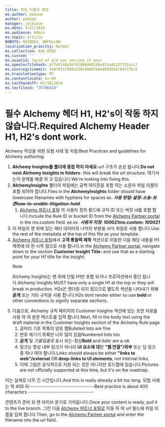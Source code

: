 ```yaml
---
title: 파일 이름과 동일
ms.author: pebaum
author: pebaum
manager: jackiesm
ms.date: 4/27/2018
ms.audience: Admin
ms.topic: article
ROBOTS: NOINDEX, NOFOLLOW
localization_priority: Normal
ms.collection: Adm_O365
ms.custom: ''
ms.assetid: (guid of old soc version if any)
ms.openlocfilehash: b77e514da36701808d46248e8f2a45137751a1c7
ms.sourcegitcommit: 5447031f9d0a320c49897b8adb5d29ac9437fbc5
ms.translationtype: MT
ms.contentlocale: ko-KR
ms.lasthandoff: 07/18/2019
ms.locfileid: "35786419"
---
```

# <a name="required-alchemy-header-h1-h2s-dont-work"></a><span data-ttu-id="09a0d-102">필수 Alchemy 헤더 H1, H2's이 작동 하지 않습니다.</span><span class="sxs-lookup"><span data-stu-id="09a0d-102">Required Alchemy Header H1, H2's dont work.</span></span>
<span data-ttu-id="09a0d-103">Alchemy 작성을 위한 모범 사례 및 지침:</span><span class="sxs-lookup"><span data-stu-id="09a0d-103">Best Practices and guidelines for Alchemy authoring:</span></span>

1. <span data-ttu-id="09a0d-104">**Alchemy Insights를 폴더에 중첩 하지 마세요**-url 구조가 손상 됩니다.</span><span class="sxs-lookup"><span data-stu-id="09a0d-104">**Do not nest Alchemy Insights in folders**- this will break the url structure.</span></span> <span data-ttu-id="09a0d-105">여기서는이 문제를 해결 하 고 있습니다.</span><span class="sxs-lookup"><span data-stu-id="09a0d-105">We're looking into fixing this.</span></span>
1. <span data-ttu-id="09a0d-106">**AlchemyInsights** 폴더의 파일에는 공백 하이픈을 포함 하는 소문자 파일 이름이 포함 되어야 합니다.</span><span class="sxs-lookup"><span data-stu-id="09a0d-106">Files in the **AlchemyInsights** folder should have lowercase filenames with hyphens for spaces ex.</span></span> <span data-ttu-id="09a0d-107">***사용 방법-설정-소송-보존***</span><span class="sxs-lookup"><span data-stu-id="09a0d-107">***how-to-enable-litigation-hold***.</span></span>
    1. <span data-ttu-id="09a0d-108">[Alchemy 파트너 포털](https://alchemyportal.azurewebsites.net) 의 사용자 정의 필드에 규칙 ID 또는 버킷 id를 포함 합니다.</span><span class="sxs-lookup"><span data-stu-id="09a0d-108">Include the Rule ID or bucket ID from the [Alchemy Partner portal](https://alchemyportal.azurewebsites.net) in the ms.custom field.</span></span> <span data-ttu-id="09a0d-109">ex.</span><span class="sxs-lookup"><span data-stu-id="09a0d-109">ex.</span></span> <span data-ttu-id="09a0d-110">***사용자 지정: 100021***</span><span class="sxs-lookup"><span data-stu-id="09a0d-110">***ms.custom: 100021***</span></span>
1. <span data-ttu-id="09a0d-111">이 파일의 맨 위에 있는 메타 데이터의 나머지 부분을 서식 파일로 사용 합니다.</span><span class="sxs-lookup"><span data-stu-id="09a0d-111">Use the rest of the metadata at the top of this file as your template.</span></span>
1. <span data-ttu-id="09a0d-112">[Alchemy 파트너 포털](https://alchemyportal.azurewebsites.net)에서 **고객 통찰력 제목** 섹션으로 이동한 다음 해당 내용을 H1 제목에 대 한 시작 점으로 사용 합니다.</span><span class="sxs-lookup"><span data-stu-id="09a0d-112">In the [Alchemy Partner portal](https://alchemyportal.azurewebsites.net), navigate down to the section **Customer Insight Title:** and use that as a starting point for your H1 title for the insight.</span></span> 
    > [!NOTE]
    > <span data-ttu-id="09a0d-113">Alchemy Insights는 맨 위에 단일 H1만 포함 되거나 프로덕션에서 중단 됩니다.</span><span class="sxs-lookup"><span data-stu-id="09a0d-113">Alchemy Insights MUST have only a single H1 at the top or they will break in production.</span></span> <span data-ttu-id="09a0d-114">H2s은 렌더링 되지 않으므로 별도의 섹션을 나타내기 위해 **굵게** 또는 기타 규칙을 사용 합니다.</span><span class="sxs-lookup"><span data-stu-id="09a0d-114">H2s dont render either so use **bold** or other conventions to signify separate sections.</span></span>
1. <span data-ttu-id="09a0d-115">다음으로, Alchemy 규칙 페이지의 Customer Insights 섹션에 있는 초안 자료를 사용 하 여 본문 텍스트를 입력 합니다.</span><span class="sxs-lookup"><span data-stu-id="09a0d-115">Next, fill in the body text using the draft material in the Customer Insights section of the Alchemy Rule page</span></span>
    1. <span data-ttu-id="09a0d-116">글머리 기호 목록이 양호 함</span><span class="sxs-lookup"><span data-stu-id="09a0d-116">Bulleted lists are fine</span></span>
    1. <span data-ttu-id="09a0d-117">번호 매기기 목록만 너무 많이 있음</span><span class="sxs-lookup"><span data-stu-id="09a0d-117">Numbered lists too</span></span>
    1. <span data-ttu-id="09a0d-118">**굵게** 및 *기울임꼴로* 표시 되는-정상</span><span class="sxs-lookup"><span data-stu-id="09a0d-118">**Bold** and *italic* are a-ok</span></span>
    1. <span data-ttu-id="09a0d-119">링크는 항상 내부 링크가 아니라 **UI 요소에 대**한 **"웹 연결"/외부** 또는 딥 링크 중 하나 여야 합니다.</span><span class="sxs-lookup"><span data-stu-id="09a0d-119">Links should always be either **"links to web"/external** OR **deep-links to UI elements**, not internal links.</span></span>
    1. <span data-ttu-id="09a0d-120">이때 그림은 공식적으로 지원 되는 것은 아니지만 로드맵에 있습니다.</span><span class="sxs-lookup"><span data-stu-id="09a0d-120">Pictures are not officially supported at this time, but it's on the roadmap.</span></span>

<span data-ttu-id="09a0d-121">이는 실제로 너무 긴 시간입니다.</span><span class="sxs-lookup"><span data-stu-id="09a0d-121">And this is really already a bit too long.</span></span> <span data-ttu-id="09a0d-122">모범 사례는 약 400 자---------------------------------</span><span class="sxs-lookup"><span data-stu-id="09a0d-122">Best practice is about 400 characters ---------------------------------</span></span>

<span data-ttu-id="09a0d-123">콘텐츠가 준비 되 면 라이브 분기로 가져옵니다.</span><span class="sxs-lookup"><span data-stu-id="09a0d-123">Once your content is ready, pull it to the live branch.</span></span> <span data-ttu-id="09a0d-124">그런 다음 [Alchemy 파트너 포털로](https://alchemyportal.azurewebsites.net) 이동 하 여 url 필드에 파일 이름을 입력 합니다.</span><span class="sxs-lookup"><span data-stu-id="09a0d-124">Then, go to the [Alchemy Partner portal](https://alchemyportal.azurewebsites.net) and enter the filename into the url field.</span></span> 


